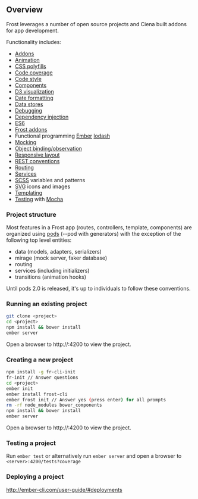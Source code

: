 ## Overview

Frost leverages a number of open source projects and Ciena built addons for app development.

Functionality includes:
- [Addons](https://guides.emberjs.com/v2.2.0/addons-and-dependencies/managing-dependencies/)
- [Animation](http://ef4.github.io/liquid-fire/)
- [CSS polyfills](http://bourbon.io/)
- [Code coverage](https://github.com/sglanzer/ember-cli-blanket)
- [Code style](https://github.com/dockyard/ember-suave)
- [Components](https://guides.emberjs.com/v2.2.0/components/defining-a-component/)
- [D3 visualization](http://d3js.org/)
- [Date formatting](https://github.com/stefanpenner/ember-moment)
- [Data stores](https://guides.emberjs.com/v2.2.0/models/)
- [Debugging](https://guides.emberjs.com/v2.2.0/ember-inspector/installation/)
- [Dependency injection](https://guides.emberjs.com/v2.2.0/applications/dependency-injection/)
- [ES6](https://github.com/babel/ember-cli-babel)
- [Frost addons](https://bitbucket.ciena.com/projects/NMS_FROST)
- Functional programming [Ember](http://emberjs.com/api/classes/Ember.computed.html) [lodash](https://lodash.com/docs)
- [Mocking](http://www.ember-cli-mirage.com/)
- [Object binding/observation](https://guides.emberjs.com/v2.2.0/object-model/)
- [Responsive layout](https://github.com/freshbooks/ember-responsive)
- [REST conventions](http://jsonapi.org/)
- [Routing](https://guides.emberjs.com/v2.2.0/routing/)
- [Services](https://guides.emberjs.com/v2.2.0/applications/services/)
- [SCSS](https://bitbucket.ciena.com/projects/NMS_FROST/repos/frost-css/browse/styles/frost) variables and patterns
- [SVG](https://bitbucket.ciena.com/projects/NMS_FROST/repos/frost-svg/browse/public/svgs) icons and images
- [Templating](https://guides.emberjs.com/v2.2.0/templates/handlebars-basics/)
- [Testing](https://guides.emberjs.com/v2.2.0/testing/) with [Mocha](https://github.com/switchfly/ember-cli-mocha/)

### Project structure

Most features in a Frost app (routes, controllers, template, components) are organized using
[pods](http://ember-cli.com/user-guide/#pod-structure) (--pod with generators) with the exception
of the following top level entities:
- data (models, adapters, serializers)
- mirage (mock server, faker database)
- routing
- services (including initializers)
- transitions (animation hooks)

Until pods 2.0 is released, it's up to individuals to follow these conventions.

### Running an existing project
```bash
git clone <project>
cd <project>
npm install && bower install
ember server
```

Open a browser to http://<server>:4200 to view the project.

### Creating a new project

```bash
npm install -g fr-cli-init
fr-init // Answer questions
cd <project>
ember init
ember install frost-cli
ember frost init // Answer yes (press enter) for all prompts
rm -rf node_modules bower_components
npm install && bower install
ember server
```

Open a browser to http://<server>:4200 to view the project.

### Testing a project

Run `ember test` or alternatively run `ember server` and open a browser to `<server>:4200/tests?coverage`

### Deploying a project

http://ember-cli.com/user-guide/#deployments
